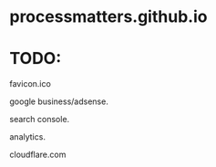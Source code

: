 # processmatters.github.io

# TODO:
favicon.ico

google business/adsense.

search console.

analytics.

cloudflare.com
